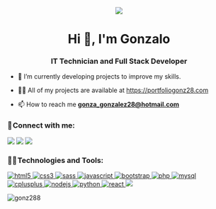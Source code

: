 <p align="center"><img align="center" src="https://user-images.githubusercontent.com/111772830/204941111-e44d6138-a248-467a-b7e1-69691a0cabb7.gif"/></p>

<h1 align="center">Hi 👋, I'm Gonzalo</h1>
<h3 align="center">IT Technician and Full Stack Developer</h3>

- 🌱 I’m currently developing projects to improve my skills.

- 👨‍💻 All of my projects are available at https://portfoliogonz28.com

- 📫 How to reach me **gonza_gonzalez28@hotmail.com**

<h3 align="left">📧 Connect with me:</h3>
<p align="left">
<a href="https://www.linkedin.com/in/gonz288/"><img src="https://img.shields.io/badge/-Gonzalo%20Agustin%20Gonzalez-0077B5?style=flat&logo=Linkedin&logoColor=white"/></a>
<a href="https://instagram.com/gonnz28"><img src="https://img.shields.io/badge/Gonnz28-E4405F?style=flat&logo=instagram&logoColor=white"/></a>
<a href="mailto:gonza_gonzalez28@hotmail.com"><img src="https://img.shields.io/badge/gonza_gonzalez28@hotmail.com-0078D4?style=flat&logo=microsoft-outlook&logoColor=white"/></a>
</p>

<h3 align="left">👨‍💻 Technologies and Tools:</h3>
<p align="left"> 
<a href="https://www.w3.org/html/" target="_blank" rel="noreferrer"> <img src="https://img.shields.io/badge/HTML5-E34F26?style=flat&logo=html5&logoColor=white" alt="html5"/> </a> 
<a href="https://www.w3schools.com/css/" target="_blank" rel="noreferrer"> <img src="https://img.shields.io/badge/CSS3-1572B6?flat&logo=css3&logoColor=white" alt="css3"/> </a> 
<a href="https://sass-lang.com" target="_blank" rel="noreferrer"> <img src="https://img.shields.io/badge/Sass-CC6699?flat&logo=sass&logoColor=white" alt="sass"/> </a> 
<a href="https://developer.mozilla.org/en-US/docs/Web/JavaScript" target="_blank" rel="noreferrer"> <img src="https://img.shields.io/badge/JavaScript-323330?flat&logo=javascript&logoColor=F7DF1E" alt="javascript"/> </a> 
<a href="https://getbootstrap.com" target="_blank" rel="noreferrer"> <img src="https://img.shields.io/badge/Bootstrap-563D7C?style=flat&logo=bootstrap&logoColor=white" alt="bootstrap"/> </a> 
<a href="https://www.php.net" target="_blank" rel="noreferrer"> <img src="https://img.shields.io/badge/PHP-777BB4?style=flat&logo=php&logoColor=white" alt="php"/> </a> 
<a href="https://www.mysql.com/" target="_blank" rel="noreferrer"> <img src="https://img.shields.io/badge/MySQL-316192?style=flat&logo=mysql&logoColor=yellow" alt="mysql"/> </a> 
<a href="https://www.w3schools.com/cpp/" target="_blank" rel="noreferrer"> <img src="https://img.shields.io/badge/C%2B%2B-00599C?style=flat&logo=c%2B%2B&logoColor=white" alt="cplusplus"/> </a> 
<a href="https://nodejs.org" target="_blank" rel="noreferrer"> <img src="https://img.shields.io/badge/Node.js-323330?style=flat&logo=node.js&logoColor=green" alt="nodejs""/> </a> 
<a href="https://www.python.org" target="_blank" rel="noreferrer"> <img src="https://img.shields.io/badge/Python-316192?style=flat&logo=python&logoColor=yellow" alt="python"/> </a> 
<a href="https://reactjs.org/" target="_blank" rel="noreferrer"> <img src="https://img.shields.io/badge/React-20232A?style=flat&logo=react&logoColor=61DAFB" alt="react"/> </a> 
<a href="https://git-scm.com/" target="_blank" rel="noreferrer"> <img src="https://img.shields.io/badge/-Git-05122A?style=flat&logo=git"/> </a> 
</p>
<p><img align="left" src="https://github-readme-stats.vercel.app/api/top-langs?username=gonz288&show_icons=true&locale=en&layout=compact" alt="gonz288" /></p>
